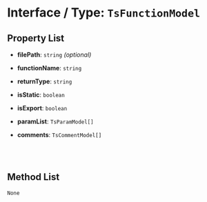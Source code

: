 # Interface / Type: `TsFunctionModel`

    

## Property List

- **filePath**: `string` _(optional)_ 


- **functionName**: `string` 


- **returnType**: `string` 


- **isStatic**: `boolean` 


- **isExport**: `boolean` 


- **paramList**: `TsParamModel[]` 


- **comments**: `TsCommentModel[]` 


<br/>
<br/>

## Method List

`None`
